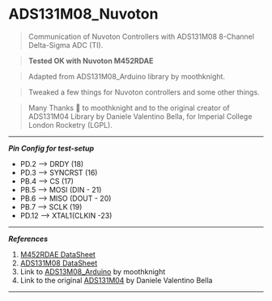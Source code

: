 # ADS131M08_Nuvoton

> Communication of Nuvoton Controllers with ADS131M08 8-Channel Delta-Sigma ADC (TI). 

> **Tested OK with Nuvoton M452RDAE** 

> Adapted from ADS131M08_Arduino library by moothknight.

> Tweaked a few things for Nuvoton controllers and some other things.  

> Many Thanks 🙏  to moothknight and to the original creator of ADS131M04 Library by Daniele Valentino Bella, for Imperial College London Rocketry (LGPL).
___

***Pin Config for test-setup***
* PD.2 --> DRDY (18)
* PD.3 --> SYNCRST (16)
* PB.4 --> CS (17)
* PB.5 --> MOSI (DIN - 21)
* PB.6 --> MISO (DOUT - 20)
* PB.7 --> SCLK (19)
* PD.12 --> XTAL1(CLKIN -23)
___
***References***

1. [M452RDAE DataSheet](https://www.nuvoton.com/resource-files/DS_M451_Series_EN_Rev2.08.pdf) 
2. [ADS131M08 DataSheet](https://www.ti.com/lit/ds/symlink/ads131m08.pdf?ts=1647933622037&ref_url=https%253A%252F%252Fwww.google.com%252F)
3. Link to [ADS13M08_Arduino](https://github.com/moothyknight/ADS131M08_Arduino) by moothknight
4. Link to the original [ADS131M04](https://github.com/moothyknight/ADS131M08_Arduino) by Daniele Valentino Bella
___   